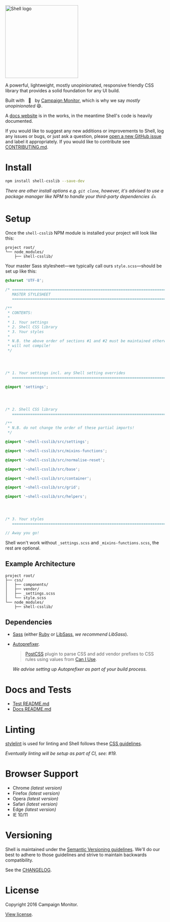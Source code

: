 <img src="logo.png" alt="Shell logo" width="230">

A powerful, lightweight, mostly unopinionated, responsive friendly CSS library that provides a solid foundation for any UI build.

Built with &nbsp;&nbsp;:blue_heart:&nbsp;&nbsp; by
[Campaign Monitor](https://www.campaignmonitor.com/), which is why we say
*mostly unopinionated* :smile:.

A [docs website](http://campaignmonitor.github.io/shell/) is in the works, in
the meantime Shell's code is heavily documented.

If you would like to suggest any new additions or improvements to Shell, log
any issues or bugs, or just ask a question, please
[open a new GitHub issue](https://github.com/campaignmonitor/shell/issues) and
label it appropriately. If you would like to contribute see
[CONTRIBUTING.md](CONTRIBUTING.md).


# Install

```sh
npm install shell-csslib --save-dev
```

*There are other install options e.g. `git clone`, however, it's advised to
use a package manager like NPM to handle your third-party dependencies :+1:.*


# Setup

Once the `shell-csslib` NPM module is installed your project will look like
this:

```
project root/
└── node_modules/
    ├── shell-csslib/
```

Your master Sass stylesheet—we typically call ours `style.scss`—should be
set up like this:

```scss
@charset 'UTF-8';

/* ============================================================================
   MASTER STYLESHEET
   ========================================================================= */

/**
 * CONTENTS:
 *
 * 1. Your settings
 * 2. Shell CSS library
 * 3. Your styles
 *
 * N.B. the above order of sections #1 and #2 must be maintained otherwise Sass
 * will not compile!
 */




/* 1. Your settings incl. any Shell setting overrides
   ========================================================================= */

@import 'settings';




/* 2. Shell CSS library
   ========================================================================= */

/**
 * N.B. do not change the order of these partial imports!
 */

@import '~shell-csslib/src/settings';

@import '~shell-csslib/src/mixins-functions';

@import '~shell-csslib/src/normalise-reset';

@import '~shell-csslib/src/base';

@import '~shell-csslib/src/container';

@import '~shell-csslib/src/grid';

@import '~shell-csslib/src/helpers';




/* 3. Your styles
   ========================================================================= */

// Away you go!
```

Shell won't work without `_settings.scss` and `_mixins-functions.scss`, the
rest are optional.

## Example Architecture

```
project root/
├── css/
│   ├── components/
│   ├── vendor/
│   ├── _settings.scss
│   └── style.scss
└── node_modules/
    ├── shell-csslib/
```

## Dependencies

- [Sass](http://sass-lang.com/install) (either [Ruby](http://rubyinstaller.org/) or [LibSass](http://libsass.org/), *we recommend LibSass*).
- [Autoprefixer](https://github.com/postcss/autoprefixer).

    > [PostCSS](https://github.com/postcss/postcss) plugin to parse CSS and add vendor prefixes to CSS rules using values from [Can I Use](http://caniuse.com/).

    *We advise setting up Autoprefixer as part of your build process.*


# Docs and Tests

- [Test README.md](test/README.md)
- [Docs README.md](docs/README.md)


# Linting

[stylelint](http://stylelint.io/) is used for linting and Shell follows these
[CSS guidelines](https://github.com/chris-pearce/css-guidelines).

*Eventually linting will be setup as part of CI, see: #19.*


# Browser Support

- Chrome *(latest version)*
- Firefox *(latest version)*
- Opera *(latest version)*
- Safari *(latest version)*
- Edge *(latest version)*
- IE 10/11


# Versioning

Shell is maintained under the
[Semantic Versioning guidelines](http://semver.org/). We'll do our best to adhere to those guidelines and strive to maintain backwards compatibility.

See the [CHANGELOG](CHANGELOG.md).


# License

Copyright 2016 Campaign Monitor.

[View license](LICENSE).

